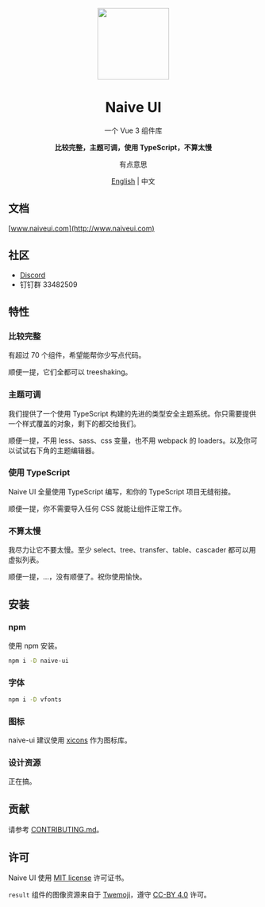 <p align="center">
  <img width="144px" src="https://naiveui.oss-cn-hongkong.aliyuncs.com/naivelogo.svg" />
</p>

<h1 align="center">Naive UI</h1>
<p align="center">一个 Vue 3 组件库</p>
<p align="center"><b>比较完整，主题可调，使用 TypeScript，不算太慢</b></p>
<p align="center">有点意思</p>

<p align="center"><a href="README.md">English</a> | 中文</p>

## 文档

[www.naiveui.com](http://www.naiveui.com)

## 社区

- [Discord](https://discord.gg/Pqv7Mev5Dd)
- 钉钉群 33482509

## 特性

### 比较完整

有超过 70 个组件，希望能帮你少写点代码。

顺便一提，它们全都可以 treeshaking。

### 主题可调

我们提供了一个使用 TypeScript 构建的先进的类型安全主题系统。你只需要提供一个样式覆盖的对象，剩下的都交给我们。

顺便一提，不用 less、sass、css 变量，也不用 webpack 的 loaders。以及你可以试试右下角的主题编辑器。

### 使用 TypeScript

Naive UI 全量使用 TypeScript 编写，和你的 TypeScript 项目无缝衔接。

顺便一提，你不需要导入任何 CSS 就能让组件正常工作。

### 不算太慢

我尽力让它不要太慢。至少 select、tree、transfer、table、cascader 都可以用虚拟列表。

顺便一提，...，没有顺便了。祝你使用愉快。

## 安装

### npm

使用 npm 安装。

```bash
npm i -D naive-ui
```

### 字体

```bash
npm i -D vfonts
```

### 图标

naive-ui 建议使用 [xicons](https://www.xicons.org) 作为图标库。

### 设计资源

正在搞。

## 贡献

请参考 [CONTRIBUTING.md](https://github.com/TuSimple/naive-ui/blob/main/CONTRIBUTING.md)。

## 许可

Naive UI 使用 [MIT license](https://opensource.org/licenses/MIT) 许可证书。

`result` 组件的图像资源来自于 [Twemoji](https://github.com/twitter/twemoji)，遵守 [CC-BY 4.0](https://creativecommons.org/licenses/by/4.0/) 许可。

